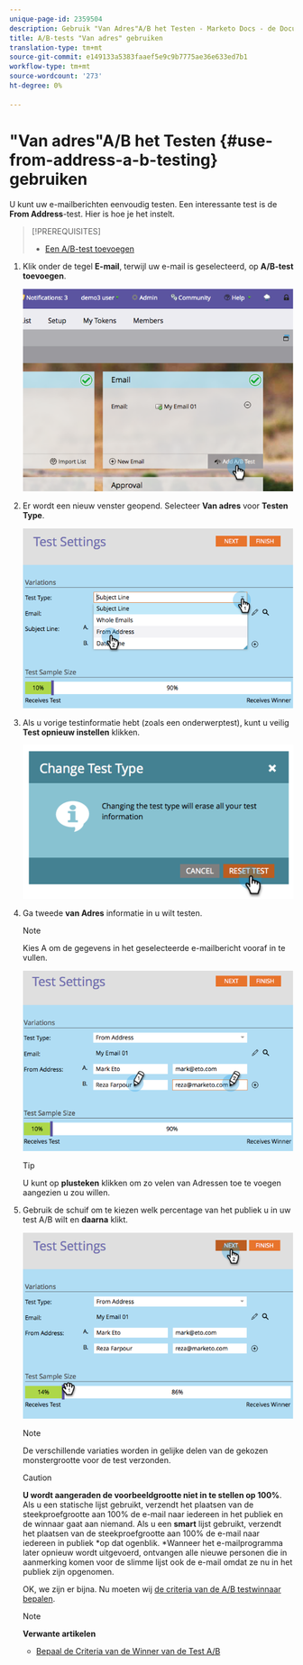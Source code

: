 ```yaml
---
unique-page-id: 2359504
description: Gebruik "Van Adres"A/B het Testen - Marketo Docs - de Documentatie van het Product
title: A/B-tests "Van adres" gebruiken
translation-type: tm+mt
source-git-commit: e149133a5383faaef5e9c9b7775ae36e633ed7b1
workflow-type: tm+mt
source-wordcount: '273'
ht-degree: 0%

---
```



# &quot;Van adres&quot;A/B het Testen {#use-from-address-a-b-testing} gebruiken

U kunt uw e-mailberichten eenvoudig testen. Een interessante test is de **From Address**-test. Hier is hoe je het instelt.

>[!PREREQUISITES]
>
>* [Een A/B-test toevoegen](add-an-a-b-test.md)

>



1. Klik onder de tegel **E-mail**, terwijl uw e-mail is geselecteerd, op **A/B-test toevoegen**.

   ![](assets/image2014-9-12-15-3a32-3a8.png)

1. Er wordt een nieuw venster geopend. Selecteer **Van adres** voor **Testen Type**.

   ![](assets/image2014-9-12-15-3a32-3a22.png)

1. Als u vorige testinformatie hebt (zoals een onderwerptest), kunt u veilig **Test opnieuw instellen** klikken.

   ![](assets/image2014-9-12-15-3a32-3a28.png)

1. Ga tweede **van Adres** informatie in u wilt testen.

   >[!NOTE]
   >
   >Kies A om de gegevens in het geselecteerde e-mailbericht vooraf in te vullen.

   ![](assets/image2014-9-12-15-3a32-3a34.png)

   >[!TIP]
   >
   >U kunt op **plusteken** klikken om zo velen van Adressen toe te voegen aangezien u zou willen.

1. Gebruik de schuif om te kiezen welk percentage van het publiek u in uw test A/B wilt en **daarna** klikt.

   ![](assets/image2014-9-12-15-3a33-3a41.png)

   >[!NOTE]
   >
   >De verschillende variaties worden in gelijke delen van de gekozen monstergrootte voor de test verzonden.

   >[!CAUTION]
   >
   >**U wordt aangeraden de voorbeeldgrootte niet in te stellen op 100%**. Als u een statische lijst gebruikt, verzendt het plaatsen van de steekproefgrootte aan 100% de e-mail naar iedereen in het publiek en de winnaar gaat aan niemand. Als u een **smart** lijst gebruikt, verzendt het plaatsen van de steekproefgrootte aan 100% de e-mail naar iedereen in publiek *op dat ogenblik. *Wanneer het e-mailprogramma later opnieuw wordt uitgevoerd, ontvangen alle nieuwe personen die in aanmerking komen voor de slimme lijst ook de e-mail omdat ze nu in het publiek zijn opgenomen.

   OK, we zijn er bijna. Nu moeten wij [de criteria van de A/B testwinnaar bepalen](define-the-a-b-test-winner-criteria.md).

   >[!NOTE]
   >
   >**Verwante artikelen**
   >
   >    
   >    
   >    * [Bepaal de Criteria van de Winner van de Test A/B](define-the-a-b-test-winner-criteria.md)


